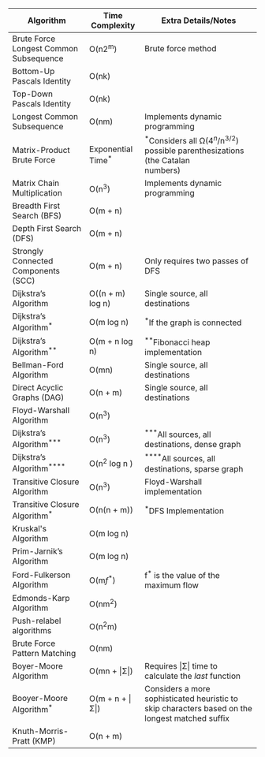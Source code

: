 
| **Algorithm**                          | **Time Complexity**  | Extra Details/Notes                                                                             |
| -------------------------------------- | -------------------- | ----------------------------------------------------------------------------------------------- |
| Brute Force Longest Common Subsequence | O(n2<sup>m</sup>)            | Brute force method                                                                              |
| Bottom-Up Pascals Identity             | O(nk)                |                                                                                                 |
| Top-Down Pascals Identity              | O(nk)                |                                                                                                 |
| Longest Common Subsequence             | O(nm)                | Implements dynamic programming                                                                  |
| Matrix-Product Brute Force             | Exponential Time<sup>*</sup> | <sup>*</sup>Considers all Ω(4$^n$/n$^3$$^/$$^2$) possible parenthesizations (the Catalan  <br>numbers)  |
| Matrix Chain Multiplication            | O(n<sup>3</sup>)             | Implements dynamic programming                                                                  |
| Breadth First Search (BFS)             | O(m + n)             |                                                                                                 |
| Depth First Search (DFS)               | O(m + n)             |                                                                                                 |
| Strongly Connected Components (SCC)    | O(m + n)             | Only requires two passes of DFS                                                                 |
| Dijkstra’s Algorithm                   | O((n + m) log n)     | Single source, all destinations                                                                 |
| Dijkstra’s Algorithm<sup>*</sup>               | O(m log n)           | <sup>*</sup>If the graph is connected                                                                   |
| Dijkstra’s Algorithm<sup>**</sup>           | O(m + n log n)       | <sup>**</sup>Fibonacci heap implementation                                                           |
| Bellman-Ford Algorithm                 | O(mn)                | Single source, all destinations                                                                 |
| Direct Acyclic Graphs (DAG)            | O(n + m)             | Single source, all destinations                                                                 |
| Floyd-Warshall Algorithm               | O(n<sup>3</sup>)             |                                                                                                 |
| Dijkstra’s Algorithm<sup>***</sup>       | O(n<sup>3</sup>)             | <sup>***</sup>All sources, all destinations, dense graph                                          |
| Dijkstra’s Algorithm<sup>****</sup>   | O(n<sup>2</sup> log n )      | <sup>****</sup>All sources, all destinations, sparse graph                                     |
| Transitive Closure Algorithm           | O(n<sup>3</sup>)             | Floyd-Warshall implementation                                                                   |
| Transitive Closure Algorithm<sup>*</sup>       | O(n(n + m))          | <sup>*</sup>DFS Implementation                                                                          |
| Kruskal's Algorithm                    | O(m log n)           |                                                                                                 |
| Prim-Jarnik’s Algorithm                | O(m log n)           |                                                                                                 |
| Ford-Fulkerson Algorithm               | O(m*f*<sup>*</sup>)          | f<sup>*</sup> is the value of the maximum flow                                                          |
| Edmonds-Karp Algorithm                 | O(nm<sup>2</sup>)            |                                                                                                 |
| Push-relabel algorithms                | O(n<sup>2</sup>m)            |                                                                                                 |
| Brute Force Pattern Matching           | O(nm)                |                                                                                                 |
| Boyer-Moore Algorithm                  | O(mn + \|Σ\|)        | Requires \|Σ\| time to calculate the *last* function                                            |
| Booyer-Moore Algorithm$^*$             | O(m + n + \|Σ\|)     | Considers a more sophisticated heuristic to skip characters based on the longest matched suffix |
| Knuth-Morris-Pratt (KMP)               | O(n + m)             |                                                                                                 |

